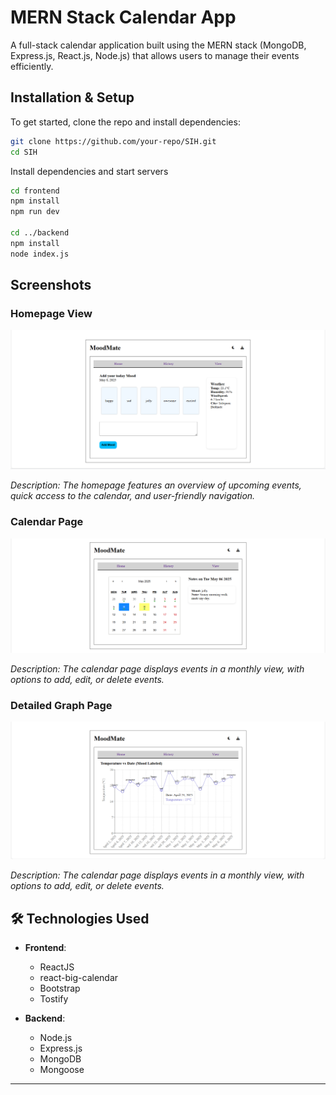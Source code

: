 # MERN Stack Calendar App

A full-stack calendar application built using the MERN stack (MongoDB, Express.js, React.js, Node.js) that allows users to manage their events efficiently.

## Installation & Setup  
To get started, clone the repo and install dependencies:  
```bash
git clone https://github.com/your-repo/SIH.git
cd SIH
```
Install dependencies and start servers
```bash
cd frontend
npm install
npm run dev

cd ../backend
npm install
node index.js
```

## Screenshots

### Homepage View

![Homepage Screenshot](screenshorts/homepage.png)

*Description: The homepage features an overview of upcoming events, quick access to the calendar, and user-friendly navigation.*

### Calendar Page

![Calendar Screenshot](screenshorts/viewpage.png)

*Description: The calendar page displays events in a monthly view, with options to add, edit, or delete events.*

### Detailed Graph Page

![Calendar Screenshot](screenshorts/trendpage.png)

*Description: The calendar page displays events in a monthly view, with options to add, edit, or delete events.*

## 🛠️ Technologies Used

- **Frontend**:
  - ReactJS
  - react-big-calendar
  - Bootstrap
  - Tostify

- **Backend**:
  - Node.js
  - Express.js
  - MongoDB
  - Mongoose

---

